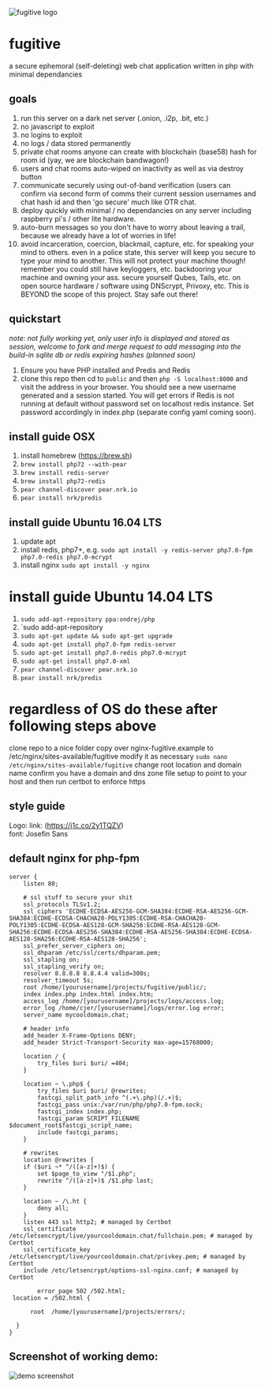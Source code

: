 ![fugitive logo](https://user-images.githubusercontent.com/616585/30786714-76a78606-a148-11e7-8879-f9fb9284bf40.png)
# fugitive
a secure ephemoral (self-deleting) web chat application written in php with minimal dependancies

## goals

1. run this server on a dark net server (.onion, .i2p, .bit, etc.)
2. no javascript to exploit
3. no logins to exploit
4. no logs / data stored permanently
5. private chat rooms anyone can create with blockchain (base58) hash for room id (yay, we are blockchain bandwagon!)
6. users and chat rooms auto-wiped on inactivity as well as via destroy button
7. communicate securely using out-of-band verification (users can confirm via second form of comms their current session usernames and chat hash id and then 'go secure' much like OTR chat.
8. deploy quickly with minimal / no dependancies on any server including raspberry pi's / other lite hardware.
9. auto-burn messages so you don't have to worry about leaving a trail, because we already have a lot of worries in life!
10. avoid incarceration, coercion, blackmail, capture, etc. for speaking your mind to others. even in a police state, this server will keep you secure to type your mind to another. This will not protect your machine though! remember you could still have keyloggers, etc. backdooring your machine and owning your ass. secure yourself Qubes, Tails, etc. on open source hardware / software using DNScrypt, Privoxy, etc. This is BEYOND the scope of this project. Stay safe out there!

## quickstart   
_note: not fully working yet, only user info is displayed and stored as session, welcome to fork and merge request to add messaging into the build-in sqlite db or redis expiring hashes (planned soon)_   
1. Ensure you have PHP installed and Predis and Redis
2. clone this repo then cd to `public` and then `php -S localhost:8000` and visit the address in your browser. You should see a new username generated and a session started. You will get errors if Redis is not running at default without password set on localhost redis instance. Set password accordingly in index.php (separate config yaml coming soon).

## install guide OSX

1. install homebrew (https://brew.sh)
2. `brew install php72 --with-pear`
3. `brew install redis-server`
4. `brew install php72-redis`
5. `pear channel-discover pear.nrk.io`
6. `pear install nrk/predis`

## install guide Ubuntu 16.04 LTS

1. update apt
2. install redis, php7+, e.g. `sudo apt install -y redis-server php7.0-fpm php7.0-redis php7.0-mcrypt`
3. install nginx `sudo apt install -y nginx`

# install guide Ubuntu 14.04 LTS

1. `sudo add-apt-repository ppa:ondrej/php`
2. `sudo add-apt-repository  
3. `sudo apt-get update && sudo apt-get upgrade`
4. `sudo apt-get install php7.0-fpm redis-server`
5. `sudo apt-get install php7.0-redis php7.0-mcrypt`
6. `sudo apt-get install php7.0-xml`
7. `pear channel-discover pear.nrk.io`
8. `pear install nrk/predis`

# regardless of OS do these after following steps above   
clone repo to a nice folder
copy over nginx-fugitive.example to /etc/nginx/sites-available/fugitive
modify it as necessary `sudo nano /etc/nginx/sites-available/fugitive` change root location and domain name
confirm you have a domain and dns zone file setup to point to your host and then run certbot to enforce https

## style guide   
Logo: link: (https://j1c.co/2y1TQZV)     
font: Josefin Sans     

## default nginx for php-fpm

```
server {
    listen 80;
    
    # ssl stuff to secure your shit
    ssl_protocols TLSv1.2;
    ssl_ciphers 'ECDHE-ECDSA-AES256-GCM-SHA384:ECDHE-RSA-AES256-GCM-SHA384:ECDHE-ECDSA-CHACHA20-POLY1305:ECDHE-RSA-CHACHA20-POLY1305:ECDHE-ECDSA-AES128-GCM-SHA256:ECDHE-RSA-AES128-GCM-SHA256:ECDHE-ECDSA-AES256-SHA384:ECDHE-RSA-AES256-SHA384:ECDHE-ECDSA-AES128-SHA256:ECDHE-RSA-AES128-SHA256';
    ssl_prefer_server_ciphers on;
    ssl_dhparam /etc/ssl/certs/dhparam.pem;
    ssl_stapling on;
    ssl_stapling_verify on;
    resolver 8.8.8.8 8.8.4.4 valid=300s;
    resolver_timeout 5s;
    root /home/[yourusername]/projects/fugitive/public/;
    index index.php index.html index.htm;
    access_log /home/[yourusername]/projects/logs/access.log;
    error_log /home/cjer/[yourusername]/logs/error.log error;
    server_name mycooldomain.chat;

    # header info
    add_header X-Frame-Options DENY;
    add_header Strict-Transport-Security max-age=15768000;
    
    location / {
        try_files $uri $uri/ =404;
    }

    location ~ \.php$ {
        try_files $uri $uri/ @rewrites;
        fastcgi_split_path_info ^(.+\.php)(/.+)$;
        fastcgi_pass unix:/var/run/php/php7.0-fpm.sock;
        fastcgi_index index.php;
        fastcgi_param SCRIPT_FILENAME $document_root$fastcgi_script_name;
        include fastcgi_params;
    }
    
    # rewrites
    location @rewrites {
    if ($uri ~* ^/([a-z]+)$) {
        set $page_to_view "/$1.php";
        rewrite ^/([a-z]+)$ /$1.php last;
    }

    location ~ /\.ht {
        deny all;
    }
    listen 443 ssl http2; # managed by Certbot
    ssl_certificate /etc/letsencrypt/live/yourcooldomain.chat/fullchain.pem; # managed by Certbot
    ssl_certificate_key /etc/letsencrypt/live/yourcooldomain.chat/privkey.pem; # managed by Certbot
    include /etc/letsencrypt/options-ssl-nginx.conf; # managed by Certbot
    
    	error_page 502 /502.html;
 location = /502.html {

      root  /home/[yourusername]/projects/errors/;

  }
}
```

## Screenshot of working demo:

![demo screenshot](https://user-images.githubusercontent.com/616585/30787067-02f8f77e-a14f-11e7-914f-6f2fb4fc790d.png)
